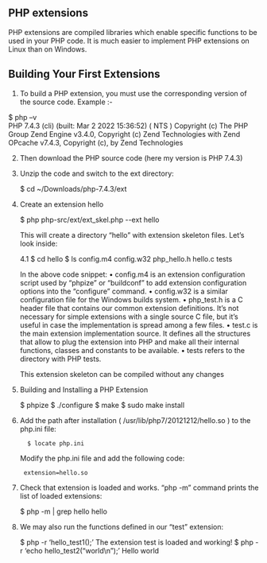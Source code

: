 PHP extensions
--------------
PHP extensions are compiled libraries which enable specific functions to be used in your PHP code. It is much easier to implement PHP extensions on Linux than on Windows.

Building Your First Extensions
-------------------------------
1. To build a PHP extension, you must use the corresponding version of the source code.
 Example :-

 $ php –v    
    PHP 7.4.3 (cli) (built: Mar  2 2022 15:36:52) ( NTS )
   Copyright (c) The PHP Group
   Zend Engine v3.4.0, Copyright (c) Zend Technologies
      with Zend OPcache v7.4.3, Copyright (c), by Zend Technologies

2. Then download the PHP source code (here my version is PHP 7.4.3)

3. Unzip the code and switch to the ext directory:

	$ cd ~/Downloads/php-7.4.3/ext

4. Create an extension  hello


	 $ php php-src/ext/ext_skel.php --ext hello
     
      This will create a directory “hello” with extension skeleton files. Let’s look inside:

      4.1   $  cd hello
	   $  ls
	   config.m4	  config.w32   php_hello.h   hello.c   tests
	
	In the above code snippet:
• config.m4 is an extension configuration script used by “phpize” or “buildconf” to 
   add extension configuration options into the “configure” command.
• config.w32 is a similar configuration file for the Windows builds system.
• php_test.h is a C header file that contains our common extension definitions. 
   It’s not necessary for simple extensions with a single source C file, but it’s 
   useful in case the implementation is spread among a few files.
• test.c is the main extension implementation source. It defines all the structures 
   that allow to plug the extension into PHP and make all their internal functions, 
   classes and constants to be available.
• tests refers to the directory with PHP tests. 
	
	 This extension skeleton can be compiled without any changes

5. Building and Installing a PHP Extension
	
	$  phpize
$  ./configure
$  make
$  sudo make install

6. Add the  path after installation ( /usr/lib/php7/20121212/hello.so ) to the php.ini file:
	
         $ locate php.ini


   Modify the php.ini file and add the following code:

        extension=hello.so


7. Check that extension is loaded and works. “php -m” command prints the list of loaded 
    extensions:
   
    $ php -m | grep hello
       hello

8. We may also run the functions defined in our “test” extension:

	$ php -r ‘hello_test1();’
    The extension test is loaded and working!
$ php -r ‘echo hello_test2(“world\n”);’
Hello world







